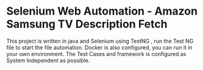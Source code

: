 # Selenium Web Automation - Amazon Samsung TV Description Fetch
This project is written in java and Selenium using TestNG , run the Test NG file to start the file automation. Docker is also configured, you can run it in your own environment. The Test Cases and framework is configured as System Independent as possible.